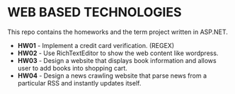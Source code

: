 # WEB BASED TECHNOLOGIES

This repo contains the homeworks and the term project written in ASP.NET.

- **HW01** - Implement a credit card verification. (REGEX)
- **HW02** - Use RichTextEditor to show the web content like wordpress.
- **HW03** -  Design a website that displays book information and allows user to
  add books into shopping cart.
- **HW04** - Design a news crawling website that parse news from a
  particular RSS and instantly updates itself.

